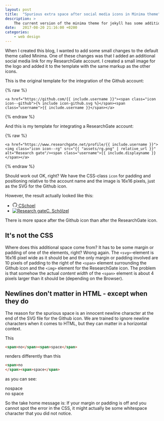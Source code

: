 ```yaml
---
layout: post
title:  "Spurious extra space after social media icons in Minima theme"
description: >
    The current version of the minima theme for jekyll has some additional space between the social media icons and the account name that is not specified in the stylesheet. The reason for this is simple, but not obvious.
date:   2017-08-20 21:16:00 +0200
categories:
    - web design
---
```


When I created this blog, I wanted to add some small changes to the default theme called Minima.
One of these changes was that I added an additional social media link for my ResearchGate account.
I created a small image for the logo and added it to the template with the same markup as the other icons.

This is the original template for the integration of the Github account:

{% raw %}
```liquid
<a href="https://github.com/{{ include.username }}"><span class="icon icon--github">{% include icon-github.svg %}</span><span class="username">{{ include.username }}</span></a>
```
{% endraw %}

And this is my template for integrating a ResearchGate account:

{% raw %}
```liquid
<a href="https://www.researchgate.net/profile/{{ include.username }}"><img class="icon icon--rg" src="{{ "assets/rg.png" | relative_url }}" alt="Research gate"/><span class="username">{{ include.displayname }}</span></a>
```
{% endraw %}

Should work out OK, right? We have the CSS-class `icon` for padding and positioning relative to the account name and the image is 16x16 pixels, just as the SVG for the Github icon.

However, the result actually looked like this:

<ul class="social-media-list">
  <li>
    <a href="https://github.com/CSchoel"><span class="icon icon--github"><svg viewBox="0 0 16 16" width="16px" height="16px"><path fill="#828282" d="M7.999,0.431c-4.285,0-7.76,3.474-7.76,7.761 c0,3.428,2.223,6.337,5.307,7.363c0.388,0.071,0.53-0.168,0.53-0.374c0-0.184-0.007-0.672-0.01-1.32 c-2.159,0.469-2.614-1.04-2.614-1.04c-0.353-0.896-0.862-1.135-0.862-1.135c-0.705-0.481,0.053-0.472,0.053-0.472 c0.779,0.055,1.189,0.8,1.189,0.8c0.692,1.186,1.816,0.843,2.258,0.645c0.071-0.502,0.271-0.843,0.493-1.037 C4.86,11.425,3.049,10.76,3.049,7.786c0-0.847,0.302-1.54,0.799-2.082C3.768,5.507,3.501,4.718,3.924,3.65 c0,0,0.652-0.209,2.134,0.796C6.677,4.273,7.34,4.187,8,4.184c0.659,0.003,1.323,0.089,1.943,0.261 c1.482-1.004,2.132-0.796,2.132-0.796c0.423,1.068,0.157,1.857,0.077,2.054c0.497,0.542,0.798,1.235,0.798,2.082 c0,2.981-1.814,3.637-3.543,3.829c0.279,0.24,0.527,0.713,0.527,1.437c0,1.037-0.01,1.874-0.01,2.129 c0,0.208,0.14,0.449,0.534,0.373c3.081-1.028,5.302-3.935,5.302-7.362C15.76,3.906,12.285,0.431,7.999,0.431z"/></svg>
    </span><span class="username">CSchoel</span></a>
  </li>
  <li>
    <a href="https://www.researchgate.net/profile/Christopher_Schoelzel2"><img class="icon icon--rg" src="/arbitrary-but-fixed/assets/rg.png" alt="Research gate"/><span class="username">C. Schölzel</span></a>
  </li>  
</ul>

There is more space after the Github icon than after the ResearchGate icon.

## It's not the CSS

Where does this additional space come from? It has to be some margin or padding of one of the elements, right?
Wrong again.
The `<svg>`-element is 16x16 pixel wide as it should be and the only margin or padding involved are 10 pixels of padding to the right of the `<span>` element surrounding the Github icon and the `<img>` element for the ResearchGate icon.
The problem is that somehow the actual *content width* of the `<span>` element is about 4 pixels larger than it should be (depending on the Browser).

## Newlines don't matter in HTML - except when they do

The reason for the spurious space is an innocent newline character at the end of the SVG file for the Github icon.
We are trained to ignore newline characters when it comes to HTML, but they can matter in a horizontal context.

This

```html
<span>no</span><span>space</span>
```

renders differently than this

```html
<span>no
</span><span>space</span>
```

as you can see:

<p><div>
    <span>no</span><span>space</span>
</div>
<div>
    <span>no
    </span><span>space</span>
</div></p>

So the take home message is: If your margin or padding is off and you cannot spot the error in the CSS, it might actually be some whitespace character that you did not notice.